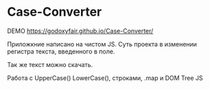 # Case-Converter
DEMO  https://godoxyfair.github.io/Case-Converter/

Приложкние написано на чистом JS.
Суть проекта в изменении регистра текста, введенного в поле.

Так же текст можно скачать.

Работа с UpperCase() LowerCase(), строками, .map и  DOM Tree JS
